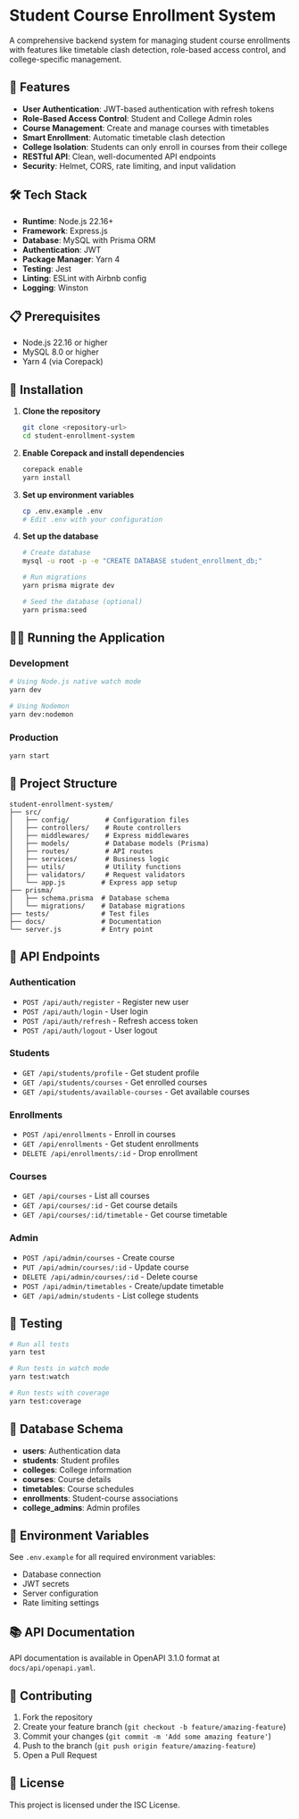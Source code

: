 # Student Course Enrollment System

A comprehensive backend system for managing student course enrollments with features like timetable clash detection, role-based access control, and college-specific management.

## 🚀 Features

- **User Authentication**: JWT-based authentication with refresh tokens
- **Role-Based Access Control**: Student and College Admin roles
- **Course Management**: Create and manage courses with timetables
- **Smart Enrollment**: Automatic timetable clash detection
- **College Isolation**: Students can only enroll in courses from their college
- **RESTful API**: Clean, well-documented API endpoints
- **Security**: Helmet, CORS, rate limiting, and input validation

## 🛠 Tech Stack

- **Runtime**: Node.js 22.16+
- **Framework**: Express.js
- **Database**: MySQL with Prisma ORM
- **Authentication**: JWT
- **Package Manager**: Yarn 4
- **Testing**: Jest
- **Linting**: ESLint with Airbnb config
- **Logging**: Winston

## 📋 Prerequisites

- Node.js 22.16 or higher
- MySQL 8.0 or higher
- Yarn 4 (via Corepack)

## 🔧 Installation

1. **Clone the repository**
   ```bash
   git clone <repository-url>
   cd student-enrollment-system
   ```

2. **Enable Corepack and install dependencies**
   ```bash
   corepack enable
   yarn install
   ```

3. **Set up environment variables**
   ```bash
   cp .env.example .env
   # Edit .env with your configuration
   ```

4. **Set up the database**
   ```bash
   # Create database
   mysql -u root -p -e "CREATE DATABASE student_enrollment_db;"
   
   # Run migrations
   yarn prisma migrate dev
   
   # Seed the database (optional)
   yarn prisma:seed
   ```

## 🏃‍♂️ Running the Application

### Development
```bash
# Using Node.js native watch mode
yarn dev

# Using Nodemon
yarn dev:nodemon
```

### Production
```bash
yarn start
```

## 📁 Project Structure

```
student-enrollment-system/
├── src/
│   ├── config/         # Configuration files
│   ├── controllers/    # Route controllers
│   ├── middlewares/    # Express middlewares
│   ├── models/         # Database models (Prisma)
│   ├── routes/         # API routes
│   ├── services/       # Business logic
│   ├── utils/          # Utility functions
│   ├── validators/     # Request validators
│   └── app.js         # Express app setup
├── prisma/
│   ├── schema.prisma  # Database schema
│   └── migrations/    # Database migrations
├── tests/             # Test files
├── docs/              # Documentation
└── server.js          # Entry point
```

## 🔑 API Endpoints

### Authentication
- `POST /api/auth/register` - Register new user
- `POST /api/auth/login` - User login
- `POST /api/auth/refresh` - Refresh access token
- `POST /api/auth/logout` - User logout

### Students
- `GET /api/students/profile` - Get student profile
- `GET /api/students/courses` - Get enrolled courses
- `GET /api/students/available-courses` - Get available courses

### Enrollments
- `POST /api/enrollments` - Enroll in courses
- `GET /api/enrollments` - Get student enrollments
- `DELETE /api/enrollments/:id` - Drop enrollment

### Courses
- `GET /api/courses` - List all courses
- `GET /api/courses/:id` - Get course details
- `GET /api/courses/:id/timetable` - Get course timetable

### Admin
- `POST /api/admin/courses` - Create course
- `PUT /api/admin/courses/:id` - Update course
- `DELETE /api/admin/courses/:id` - Delete course
- `POST /api/admin/timetables` - Create/update timetable
- `GET /api/admin/students` - List college students

## 🧪 Testing

```bash
# Run all tests
yarn test

# Run tests in watch mode
yarn test:watch

# Run tests with coverage
yarn test:coverage
```

## 📝 Database Schema

- **users**: Authentication data
- **students**: Student profiles
- **colleges**: College information
- **courses**: Course details
- **timetables**: Course schedules
- **enrollments**: Student-course associations
- **college_admins**: Admin profiles

## 🔐 Environment Variables

See `.env.example` for all required environment variables:
- Database connection
- JWT secrets
- Server configuration
- Rate limiting settings

## 📚 API Documentation

API documentation is available in OpenAPI 3.1.0 format at `docs/api/openapi.yaml`.

## 🤝 Contributing

1. Fork the repository
2. Create your feature branch (`git checkout -b feature/amazing-feature`)
3. Commit your changes (`git commit -m 'Add some amazing feature'`)
4. Push to the branch (`git push origin feature/amazing-feature`)
5. Open a Pull Request

## 📄 License

This project is licensed under the ISC License.
